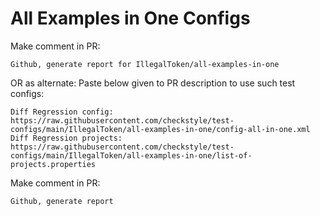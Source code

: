 # All Examples in One Configs
Make comment in PR:
```
Github, generate report for IllegalToken/all-examples-in-one
```
OR as alternate:
Paste below given to PR description to use such test configs:
```
Diff Regression config: https://raw.githubusercontent.com/checkstyle/test-configs/main/IllegalToken/all-examples-in-one/config-all-in-one.xml
Diff Regression projects: https://raw.githubusercontent.com/checkstyle/test-configs/main/IllegalToken/all-examples-in-one/list-of-projects.properties
```
Make comment in PR:
```
Github, generate report
```
